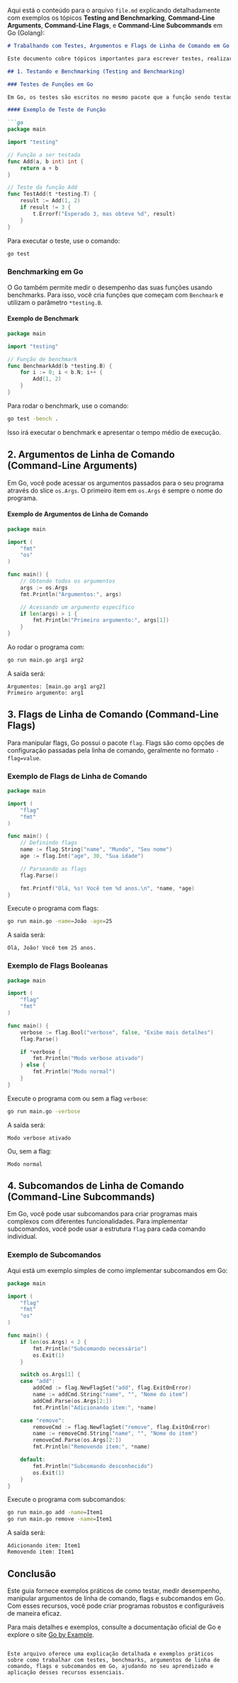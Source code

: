 Aqui está o conteúdo para o arquivo `file.md` explicando detalhadamente com exemplos os tópicos **Testing and Benchmarking**, **Command-Line Arguments**, **Command-Line Flags**, e **Command-Line Subcommands** em Go (Golang):

```markdown
# Trabalhando com Testes, Argumentos e Flags de Linha de Comando em Go

Este documento cobre tópicos importantes para escrever testes, realizar benchmarks e manipular argumentos, flags e subcomandos de linha de comando em Go. Os exemplos são baseados nos conceitos encontrados em [Go by Example](https://go-by-example.com/).

## 1. Testando e Benchmarking (Testing and Benchmarking)

### Testes de Funções em Go

Em Go, os testes são escritos no mesmo pacote que a função sendo testada, mas em arquivos com sufixo `_test.go`. O pacote `testing` é utilizado para escrever e executar os testes. Cada função de teste começa com `Test` e recebe um parâmetro do tipo `*testing.T`.

#### Exemplo de Teste de Função

```go
package main

import "testing"

// Função a ser testada
func Add(a, b int) int {
    return a + b
}

// Teste da função Add
func TestAdd(t *testing.T) {
    result := Add(1, 2)
    if result != 3 {
        t.Errorf("Esperado 3, mas obteve %d", result)
    }
}
```

Para executar o teste, use o comando:

```bash
go test
```

### Benchmarking em Go

O Go também permite medir o desempenho das suas funções usando benchmarks. Para isso, você cria funções que começam com `Benchmark` e utilizam o parâmetro `*testing.B`.

#### Exemplo de Benchmark

```go
package main

import "testing"

// Função de benchmark
func BenchmarkAdd(b *testing.B) {
    for i := 0; i < b.N; i++ {
        Add(1, 2)
    }
}
```

Para rodar o benchmark, use o comando:

```bash
go test -bench .
```

Isso irá executar o benchmark e apresentar o tempo médio de execução.

## 2. Argumentos de Linha de Comando (Command-Line Arguments)

Em Go, você pode acessar os argumentos passados para o seu programa através do slice `os.Args`. O primeiro item em `os.Args` é sempre o nome do programa.

#### Exemplo de Argumentos de Linha de Comando

```go
package main

import (
    "fmt"
    "os"
)

func main() {
    // Obtendo todos os argumentos
    args := os.Args
    fmt.Println("Argumentos:", args)

    // Acessando um argumento específico
    if len(args) > 1 {
        fmt.Println("Primeiro argumento:", args[1])
    }
}
```

Ao rodar o programa com:

```bash
go run main.go arg1 arg2
```

A saída será:

```
Argumentos: [main.go arg1 arg2]
Primeiro argumento: arg1
```

## 3. Flags de Linha de Comando (Command-Line Flags)

Para manipular flags, Go possui o pacote `flag`. Flags são como opções de configuração passadas pela linha de comando, geralmente no formato `-flag=value`.

### Exemplo de Flags de Linha de Comando

```go
package main

import (
    "flag"
    "fmt"
)

func main() {
    // Definindo flags
    name := flag.String("name", "Mundo", "Seu nome")
    age := flag.Int("age", 30, "Sua idade")

    // Parseando as flags
    flag.Parse()

    fmt.Printf("Olá, %s! Você tem %d anos.\n", *name, *age)
}
```

Execute o programa com flags:

```bash
go run main.go -name=João -age=25
```

A saída será:

```
Olá, João! Você tem 25 anos.
```

### Exemplo de Flags Booleanas

```go
package main

import (
    "flag"
    "fmt"
)

func main() {
    verbose := flag.Bool("verbose", false, "Exibe mais detalhes")
    flag.Parse()

    if *verbose {
        fmt.Println("Modo verbose ativado")
    } else {
        fmt.Println("Modo normal")
    }
}
```

Execute o programa com ou sem a flag `verbose`:

```bash
go run main.go -verbose
```

A saída será:

```
Modo verbose ativado
```

Ou, sem a flag:

```
Modo normal
```

## 4. Subcomandos de Linha de Comando (Command-Line Subcommands)

Em Go, você pode usar subcomandos para criar programas mais complexos com diferentes funcionalidades. Para implementar subcomandos, você pode usar a estrutura `flag` para cada comando individual.

### Exemplo de Subcomandos

Aqui está um exemplo simples de como implementar subcomandos em Go:

```go
package main

import (
    "flag"
    "fmt"
    "os"
)

func main() {
    if len(os.Args) < 2 {
        fmt.Println("Subcomando necessário")
        os.Exit(1)
    }

    switch os.Args[1] {
    case "add":
        addCmd := flag.NewFlagSet("add", flag.ExitOnError)
        name := addCmd.String("name", "", "Nome do item")
        addCmd.Parse(os.Args[2:])
        fmt.Println("Adicionando item:", *name)

    case "remove":
        removeCmd := flag.NewFlagSet("remove", flag.ExitOnError)
        name := removeCmd.String("name", "", "Nome do item")
        removeCmd.Parse(os.Args[2:])
        fmt.Println("Removendo item:", *name)

    default:
        fmt.Println("Subcomando desconhecido")
        os.Exit(1)
    }
}
```

Execute o programa com subcomandos:

```bash
go run main.go add -name=Item1
go run main.go remove -name=Item1
```

A saída será:

```
Adicionando item: Item1
Removendo item: Item1
```

## Conclusão

Este guia fornece exemplos práticos de como testar, medir desempenho, manipular argumentos de linha de comando, flags e subcomandos em Go. Com esses recursos, você pode criar programas robustos e configuráveis de maneira eficaz.

Para mais detalhes e exemplos, consulte a documentação oficial de Go e explore o site [Go by Example](https://go-by-example.com/).
```

Este arquivo oferece uma explicação detalhada e exemplos práticos sobre como trabalhar com testes, benchmarks, argumentos de linha de comando, flags e subcomandos em Go, ajudando no seu aprendizado e aplicação desses recursos essenciais.